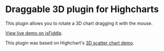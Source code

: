 # Draggable 3D plugin for Highcharts

This plugin allows you to rotate a 3D chart dragging it with the mouse.

[View live demo on jsFiddle](https://jsfiddle.net/vhn7c61u/).

This plugin was based on Highchart's [3D scatter chart demo](http://www.highcharts.com/demo/3d-scatter-draggable).

